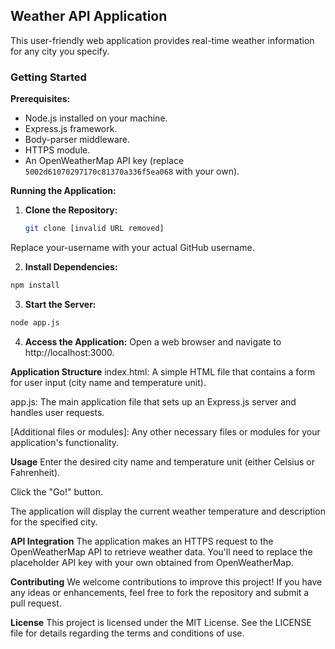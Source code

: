 ## Weather API Application

This user-friendly web application provides real-time weather information for any city you specify.

### Getting Started

**Prerequisites:**

* Node.js installed on your machine.
* Express.js framework.
* Body-parser middleware.
* HTTPS module.
* An OpenWeatherMap API key (replace `5002d61070297170c81370a336f5ea068` with your own).

**Running the Application:**

1. **Clone the Repository:**
   ```bash
   git clone [invalid URL removed]
Replace your-username with your actual GitHub username.

2. **Install Dependencies:**

```bash
npm install
```

3. **Start the Server:**

```bash
node app.js
```

4. **Access the Application:**
Open a web browser and navigate to http://localhost:3000.

**Application Structure**
index.html: A simple HTML file that contains a form for user input (city name and temperature unit).

app.js: The main application file that sets up an Express.js server and handles user requests.

[Additional files or modules]: Any other necessary files or modules for your application's functionality.


**Usage**
Enter the desired city name and temperature unit (either Celsius or Fahrenheit).

Click the "Go!" button.

The application will display the current weather temperature and description for the specified city.

**API Integration**
The application makes an HTTPS request to the OpenWeatherMap API to retrieve weather data. You'll need to replace the placeholder API key with your own obtained from OpenWeatherMap.

**Contributing**
We welcome contributions to improve this project! If you have any ideas or enhancements, feel free to fork the repository and submit a pull request.

**License**
This project is licensed under the MIT License. See the LICENSE file for details regarding the terms and conditions of use. 
